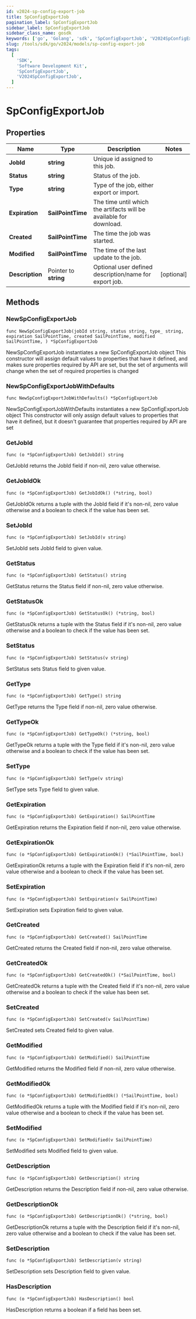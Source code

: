 ```yaml
---
id: v2024-sp-config-export-job
title: SpConfigExportJob
pagination_label: SpConfigExportJob
sidebar_label: SpConfigExportJob
sidebar_class_name: gosdk
keywords: ['go', 'Golang', 'sdk', 'SpConfigExportJob', 'V2024SpConfigExportJob']
slug: /tools/sdk/go/v2024/models/sp-config-export-job
tags:
  [
    'SDK',
    'Software Development Kit',
    'SpConfigExportJob',
    'V2024SpConfigExportJob',
  ]
---
```


# SpConfigExportJob

## Properties

| Name | Type | Description | Notes |
| --- | --- | --- | --- |
| **JobId** | **string** | Unique id assigned to this job. |
| **Status** | **string** | Status of the job. |
| **Type** | **string** | Type of the job, either export or import. |
| **Expiration** | **SailPointTime** | The time until which the artifacts will be available for download. |
| **Created** | **SailPointTime** | The time the job was started. |
| **Modified** | **SailPointTime** | The time of the last update to the job. |
| **Description** | Pointer to **string** | Optional user defined description/name for export job. | [optional] |

## Methods

### NewSpConfigExportJob

`func NewSpConfigExportJob(jobId string, status string, type_ string, expiration SailPointTime, created SailPointTime, modified SailPointTime, ) *SpConfigExportJob`

NewSpConfigExportJob instantiates a new SpConfigExportJob object This constructor will assign default values to properties that have it defined, and makes sure properties required by API are set, but the set of arguments will change when the set of required properties is changed

### NewSpConfigExportJobWithDefaults

`func NewSpConfigExportJobWithDefaults() *SpConfigExportJob`

NewSpConfigExportJobWithDefaults instantiates a new SpConfigExportJob object This constructor will only assign default values to properties that have it defined, but it doesn't guarantee that properties required by API are set

### GetJobId

`func (o *SpConfigExportJob) GetJobId() string`

GetJobId returns the JobId field if non-nil, zero value otherwise.

### GetJobIdOk

`func (o *SpConfigExportJob) GetJobIdOk() (*string, bool)`

GetJobIdOk returns a tuple with the JobId field if it's non-nil, zero value otherwise and a boolean to check if the value has been set.

### SetJobId

`func (o *SpConfigExportJob) SetJobId(v string)`

SetJobId sets JobId field to given value.

### GetStatus

`func (o *SpConfigExportJob) GetStatus() string`

GetStatus returns the Status field if non-nil, zero value otherwise.

### GetStatusOk

`func (o *SpConfigExportJob) GetStatusOk() (*string, bool)`

GetStatusOk returns a tuple with the Status field if it's non-nil, zero value otherwise and a boolean to check if the value has been set.

### SetStatus

`func (o *SpConfigExportJob) SetStatus(v string)`

SetStatus sets Status field to given value.

### GetType

`func (o *SpConfigExportJob) GetType() string`

GetType returns the Type field if non-nil, zero value otherwise.

### GetTypeOk

`func (o *SpConfigExportJob) GetTypeOk() (*string, bool)`

GetTypeOk returns a tuple with the Type field if it's non-nil, zero value otherwise and a boolean to check if the value has been set.

### SetType

`func (o *SpConfigExportJob) SetType(v string)`

SetType sets Type field to given value.

### GetExpiration

`func (o *SpConfigExportJob) GetExpiration() SailPointTime`

GetExpiration returns the Expiration field if non-nil, zero value otherwise.

### GetExpirationOk

`func (o *SpConfigExportJob) GetExpirationOk() (*SailPointTime, bool)`

GetExpirationOk returns a tuple with the Expiration field if it's non-nil, zero value otherwise and a boolean to check if the value has been set.

### SetExpiration

`func (o *SpConfigExportJob) SetExpiration(v SailPointTime)`

SetExpiration sets Expiration field to given value.

### GetCreated

`func (o *SpConfigExportJob) GetCreated() SailPointTime`

GetCreated returns the Created field if non-nil, zero value otherwise.

### GetCreatedOk

`func (o *SpConfigExportJob) GetCreatedOk() (*SailPointTime, bool)`

GetCreatedOk returns a tuple with the Created field if it's non-nil, zero value otherwise and a boolean to check if the value has been set.

### SetCreated

`func (o *SpConfigExportJob) SetCreated(v SailPointTime)`

SetCreated sets Created field to given value.

### GetModified

`func (o *SpConfigExportJob) GetModified() SailPointTime`

GetModified returns the Modified field if non-nil, zero value otherwise.

### GetModifiedOk

`func (o *SpConfigExportJob) GetModifiedOk() (*SailPointTime, bool)`

GetModifiedOk returns a tuple with the Modified field if it's non-nil, zero value otherwise and a boolean to check if the value has been set.

### SetModified

`func (o *SpConfigExportJob) SetModified(v SailPointTime)`

SetModified sets Modified field to given value.

### GetDescription

`func (o *SpConfigExportJob) GetDescription() string`

GetDescription returns the Description field if non-nil, zero value otherwise.

### GetDescriptionOk

`func (o *SpConfigExportJob) GetDescriptionOk() (*string, bool)`

GetDescriptionOk returns a tuple with the Description field if it's non-nil, zero value otherwise and a boolean to check if the value has been set.

### SetDescription

`func (o *SpConfigExportJob) SetDescription(v string)`

SetDescription sets Description field to given value.

### HasDescription

`func (o *SpConfigExportJob) HasDescription() bool`

HasDescription returns a boolean if a field has been set.
